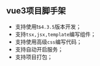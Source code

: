 ## vue3项目脚手架

* 支持使用ts`4.3.5`版本开发；
* 支持`tsx,jsx,template`编写组件；
* 支持使用高级`css`编写代码；
* 支持自动开启服务；
* 支持项目打包；
